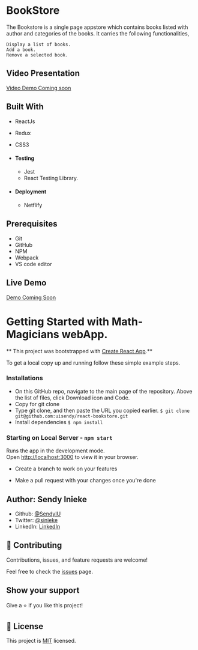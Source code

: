 # BookStore

The Bookstore is a single page appstore which contains books listed with author and categories of the books. It carries the following functionalities,

    Display a list of books.
    Add a book.
    Remove a selected book.

## Video Presentation

[Video Demo Coming soon]()

## Built With

- ReactJs
- Redux
- CSS3

- #### Testing

  - Jest
  - React Testing Library.

- #### Deployment

  - Netflify

## Prerequisites

- Git
- GitHub
- NPM
- Webpack
- VS code editor

## Live Demo

[Demo Coming Soon]()

# Getting Started with Math-Magicians webApp.

** This project was bootstrapped with [Create React App](https://github.com/facebook/create-react-app).**

To get a local copy up and running follow these simple example steps.

### Installations

- On this GitHub repo, navigate to the main page of the repository. Above the list of files, click Download icon and Code.
- Copy for git clone
- Type git clone, and then paste the URL you copied earlier.
  `$ git clone git@github.com:uisendy/react-bookstore.git`
- Install dependencies `$ npm install`

### Starting on Local Server - `npm start`

Runs the app in the development mode.\
Open [http://localhost:3000](http://localhost:3000) to view it in your browser.

- Create a branch to work on your features

- Make a pull request with your changes once you're done

## Author: Sendy Inieke

- Github: [@SendyIU](https://github.com/uisendy)
- Twitter: [@sinieke](https://twitter.com/sinieke)
- LinkedIn: [LinkedIn](https://www.linkedin.com/in/surafel-getachew-80155b187/)

## 🤝 Contributing

Contributions, issues, and feature requests are welcome!

Feel free to check the [issues](https://github.com/uisendy/Meal-webApp/issues) page.

## Show your support

Give a ⭐️ if you like this project!

## 📝 License

This project is [MIT](https://github.com/git/git-scm.com/blob/main/MIT-LICENSE.txt) licensed.
